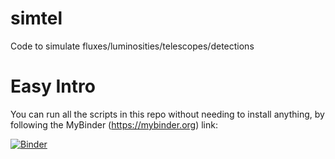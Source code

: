 # simtel
Code to simulate fluxes/luminosities/telescopes/detections

# Easy Intro

You can run all the scripts in this repo without needing to install anything, by following the MyBinder (https://mybinder.org) link:

[![Binder](https://mybinder.org/badge_logo.svg)](https://mybinder.org/v2/gh/robertdstein/simtel/HEAD)
